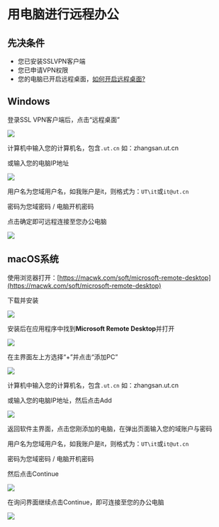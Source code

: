 # 用电脑进行远程办公

## 先决条件

* 您已安装SSLVPN客户端
* 您已申请VPN权限
* 您的电脑已开启远程桌面，[如何开启远程桌面?](/question/SSLVPN问题/远程桌面设置)

## Windows

登录SSL VPN客户端后，点击“远程桌面”

![](assets/20220902_160908__2022-09-02-142547.png)

计算机中输入您的计算机名，包含`.ut.cn` 如：zhangsan.ut.cn

或输入您的电脑IP地址

![](assets/20220902_161030_image.png)

用户名为您域用户名，如我账户是it，则格式为：`UT\it`或`it@ut.cn`

密码为您域密码 / 电脑开机密码

点击确定即可远程连接至您办公电脑

![](assets/20220902_161108_image.png)

## macOS系统

使用浏览器打开：[https://macwk.com/soft/microsoft-remote-desktop](https://macwk.com/soft/microsoft-remote-desktop)

下载并安装

![](assets/20220902_161513_image.png)

安装后在应用程序中找到**Microsoft Remote Desktop**并打开

![](assets/20220902_161602_image.png)

在主界面左上方选择“+”并点击“添加PC”

![](assets/20220902_161659_image.png)

计算机中输入您的计算机名，包含`.ut.cn` 如：zhangsan.ut.cn

或输入您的电脑IP地址，然后点击Add

![](assets/20220902_161733_image.png)

返回软件主界面，点击您刚添加的电脑，在弹出页面输入您的域账户与密码

用户名为您域用户名，如我账户是it，则格式为：`UT\it`或`it@ut.cn`

密码为您域密码 / 电脑开机密码

然后点击Continue

![](assets/20220902_161851_image.png)

在询问界面继续点击Continue，即可连接至您的办公电脑

![](assets/20220902_162034_image.png)
